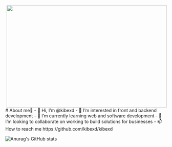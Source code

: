 <p><img align="right" src="https://github.com/kibexd/First-Repo/blob/main/anime-aesthetic.gif " width="500" height="320" /></p>
# About me🚀
<!---
kibexd/kibexd is a ✨ special ✨ repository because its `README.md` (this file) appears on your GitHub profile.
You can click the Preview link to take a look at your changes.
--->
- 👋 Hi, I’m @kibexd
- 👀 I’m interested in front and backend development
- 🌱 I’m currently learning web and software development
- 💞️ I’m looking to collaborate on working to build solutions for businesses
- 📫 How to reach  me https://github.com/kibexd/kibexd

![Anurag's GitHub stats](https://github-readme-stats.vercel.app/api?username=kibexd&show_icons=true&theme=aura)
